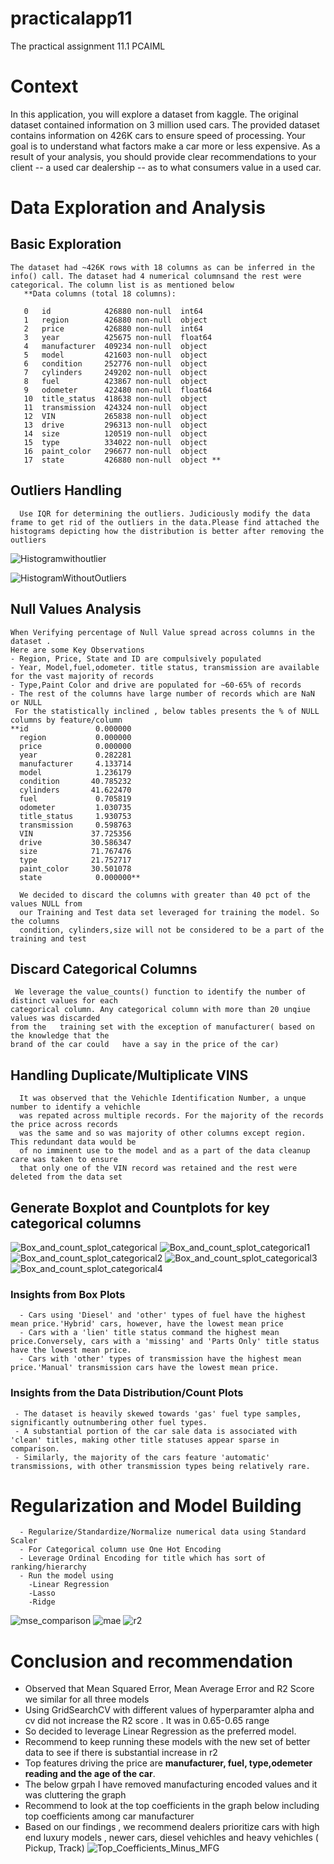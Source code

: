 # practicalapp11
The practical assignment 11.1 PCAIML
# Context
In this application, you will explore a dataset from kaggle. The original dataset contained information on 3 million used cars. The provided dataset contains information on 426K cars to ensure speed of processing. Your goal is to understand what factors make a car more or less expensive. As a result of your analysis, you should provide clear recommendations to your client -- a used car dealership -- as to what consumers value in a used car.

# Data Exploration and Analysis
  ## Basic Exploration
    The dataset had ~426K rows with 18 columns as can be inferred in the info() call. The dataset had 4 numerical columnsand the rest were categorical. The column list is as mentioned below 
       **Data columns (total 18 columns):
       
       0   id            426880 non-null  int64  
       1   region        426880 non-null  object 
       2   price         426880 non-null  int64  
       3   year          425675 non-null  float64
       4   manufacturer  409234 non-null  object 
       5   model         421603 non-null  object 
       6   condition     252776 non-null  object 
       7   cylinders     249202 non-null  object 
       8   fuel          423867 non-null  object 
       9   odometer      422480 non-null  float64
       10  title_status  418638 non-null  object 
       11  transmission  424324 non-null  object 
       12  VIN           265838 non-null  object 
       13  drive         296313 non-null  object 
       14  size          120519 non-null  object 
       15  type          334022 non-null  object 
       16  paint_color   296677 non-null  object 
       17  state         426880 non-null  object **
       
  ## Outliers Handling
      Use IQR for determining the outliers. Judiciously modify the data frame to get rid of the outliers in the data.Please find attached the histograms depicting how the distribution is better after removing the outliers
      
![Histogramwithoutlier](https://github.com/user-attachments/assets/5d645782-94a4-48bc-982c-91fa126f3125)

![HistogramWithoutOutliers](https://github.com/user-attachments/assets/94611d68-34a3-454b-b98c-bb3281639809)

  ## Null Values Analysis
    When Verifying percentage of Null Value spread across columns in the dataset . 
    Here are some Key Observations
    - Region, Price, State and ID are compulsively populated
    - Year, Model,fuel,odometer. title status, transmission are available for the vast majority of records
    - Type,Paint Color and drive are populated for ~60-65% of records
    - The rest of the columns have large number of records which are NaN or NULL
     For the statistically inclined , below tables presents the % of NULL columns by feature/column
    **id               0.000000
      region           0.000000
      price            0.000000
      year             0.282281
      manufacturer     4.133714
      model            1.236179
      condition       40.785232
      cylinders       41.622470
      fuel             0.705819
      odometer         1.030735
      title_status     1.930753
      transmission     0.598763
      VIN             37.725356
      drive           30.586347
      size            71.767476
      type            21.752717
      paint_color     30.501078
      state            0.000000**
      
      We decided to discard the columns with greater than 40 pct of the values NULL from 
      our Training and Test data set leveraged for training the model. So the columns 
      condition, cylinders,size will not be considered to be a part of the training and test
      
  ## Discard Categorical Columns
  
     We leverage the value_counts() function to identify the number of distinct values for each   
    categorical column. Any categorical column with more than 20 unqiue values was discarded 
    from the   training set with the exception of manufacturer( based on the knowledge that the 
    brand of the car could   have a say in the price of the car)    
   
  ## Handling Duplicate/Multiplicate VINS
  
      It was observed that the Vehichle Identification Number, a unque number to identify a vehichle 
      was repated across multiple records. For the majority of the records the price across records 
      was the same and so was majority of other columns except region. This redundant data would be 
      of no imminent use to the model and as a part of the data cleanup care was taken to ensure 
      that only one of the VIN record was retained and the rest were deleted from the data set 

  ## Generate Boxplot and Countplots for key categorical columns

![Box_and_count_splot_categorical](https://github.com/user-attachments/assets/a8d4c7bf-d64d-40ce-a46c-b702d25c2925)
![Box_and_count_splot_categorical1](https://github.com/user-attachments/assets/7c61b690-53a3-4802-9f88-f3faaa22ddca)
![Box_and_count_splot_categorical2](https://github.com/user-attachments/assets/fdaa087a-732b-4a3a-b7f7-8fbab87ee351)
![Box_and_count_splot_categorical3](https://github.com/user-attachments/assets/ac19a6af-9ddf-47b2-9845-61b00c76b9ba)
![Box_and_count_splot_categorical4](https://github.com/user-attachments/assets/e547b342-e65f-4fac-99f9-fc1163dbf1e3)

  ### Insights from Box Plots
      - Cars using 'Diesel' and 'other' types of fuel have the highest mean price.'Hybrid' cars, however, have the lowest mean price
      - Cars with a 'lien' title status command the highest mean price.Conversely, cars with a 'missing' and 'Parts Only' title status have the lowest mean price.
      - Cars with 'other' types of transmission have the highest mean price.'Manual' transmission cars have the lowest mean price.
  
  ### Insights from the Data Distribution/Count Plots
     - The dataset is heavily skewed towards 'gas' fuel type samples, significantly outnumbering other fuel types.
     - A substantial portion of the car sale data is associated with 'clean' titles, making other title statuses appear sparse in comparison.
     - Similarly, the majority of the cars feature 'automatic' transmissions, with other transmission types being relatively rare.

# Regularization and Model Building
      - Regularize/Standardize/Normalize numerical data using Standard Scaler
      - For Categorical column use One Hot Encoding
      - Leverage Ordinal Encoding for title which has sort of ranking/hierarchy
      - Run the model using
        -Linear Regression
        -Lasso
        -Ridge
   ![mse_comparison](https://github.com/user-attachments/assets/66181151-db38-4ee9-975d-053910df641b)
   ![mae](https://github.com/user-attachments/assets/335ba76b-1a08-4fe9-ae89-3039bf493500)
   ![r2](https://github.com/user-attachments/assets/525ecde0-7513-4aac-bbbb-2f9e1af8afea)

# Conclusion and recommendation
   - Observed that Mean Squared Error, Mean Average Error and R2 Score we similar for all three models
   - Using GridSearchCV with different values of hyperparamter alpha and cv did not increase the R2 score . It was in 0.65-0.65 range
   - So decided to leverage Linear Regression as the preferred model.
   - Recommend to keep running these models with the new set of better data to see if there is substantial increase in r2
   - Top features driving the price are  **manufacturer, fuel, type,odemeter reading and the age of the car**.
   - The below grpah I have removed manufacturing encoded values and it was cluttering the graph
   - Recommend to look at the top coefficients in the graph below including top coefficients among car manufacturer
   - Based on our findings , we recommend dealers prioritize cars with high end luxury models , newer cars, diesel vehichles and heavy vehichles ( Pickup, Track)
     ![Top_Coefficients_Minus_MFG](https://github.com/user-attachments/assets/5c55946c-e7f9-4e79-9a1c-ef6372e0a6d3)





  





    
    
    
